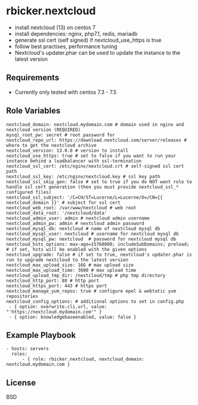 rbicker.nextcloud
=================

* install nextcloud (13) on centos 7
* install dependencies: nginx, php7.1, redis, mariadb
* generate ssl cert (self signed) if nextcloud\_use\_https is true
* follow best practises, performance tuning 
* Nextcloud's updater.phar can be used to update the instance to the latest version


Requirements
------------

* Currently only tested with centos 7.3 - 7.5

Role Variables
--------------

```
nextcloud_domain: nextcloud.mydomain.com # domain used in nginx and nextcloud version (REQUIRED)
mysql_root_pw: secret # root password for 
nextcloud_repo_url: https://download.nextcloud.com/server/releases # where to get the nextcloud archive
nextcloud_version: 13.0.0 # version to install
nextcloud_use_https: true # set to false if you want to run your instance behind a loadbalancer with ssl-termination
nextcloud_ssl_cert: /etc/nginx/nextcloud.crt # self-signed ssl cert path
nextcloud_ssl_key: /etc/nginx/nextcloud.key # ssl key path
nextcloud_ssl_skip_gen: false # set to true if you do NOT want role to handle ssl cert generation (then you must provide nextcloud_ssl_* configured files)
nextcloud_ssl_subject: '/C=CH/ST=Lucerne/L=Lucerne/O=/CN={{ nextcloud_domain }}' # subject for ssl cert
nextcloud_web_root: /var/www/nextcloud # web root 
nextcloud_data_root: '/nextcloud/data'
nextcloud_admin_user: admin # nextcloud admin username
nextcloud_admin_pw: admin # nextcloud admin password
nextcloud_mysql_db: nextcloud # name of nextcloud mysql db
nextcloud_mysql_user: nextcloud # username for nextcloud mysql db
nextcloud_mysql_pw: nextcloud  # password for nextcloud mysql db
nextcloud_hsts_options: max-age=15768000; includeSubDomains; preload; # if set, hsts will be enabled with the given options
nextcloud_upgrade: false # if set to true, nextcloud's updater.phar is run to upgrade nextcloud to the latest version
nextcloud_max_upload_size: 16G # max upload size
nextcloud_max_upload_time: 3600 # max upload time
nextcloud_upload_tmp_dir: /nextcloud/tmp # php tmp directory
nextcloud_http_port: 80 # http port
nextcloud_https_port: 443 # https port
nextcloud_manage_yum_repos: true # configure epel & webtatic yum repositories
nextcloud_config_options: # additional options to set in config.php
 - { option: overwrite.cli.url, value: "'https://nextcloud.mydomain.com'" }
 - { option: knowledgebaseenabled, value: false }
```

Example Playbook
----------------

```
- hosts: servers
  roles:
      - { role: rbicker.nextcloud, nextcloud_domain: nextcloud.mydomain.com }
```

License
-------

BSD

